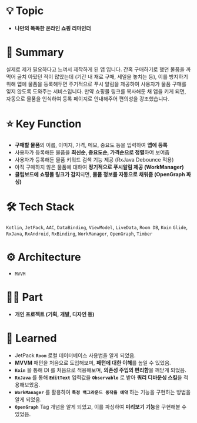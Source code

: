 # 💡 Topic

- **나만의 똑똑한 온라인 쇼핑 리마인더**

# 📝 Summary

실제로 제가 필요하다고 느껴서 제작하게 된 앱 입니다. 간혹 구매하기로 했던 물품을 까먹어 골치 아팠던 적이 많았는데 (기간 내 재료 구매, 세일을 놓치는 등), 이를 방지하기 위해 앱에 물품을 등록해두면 주기적으로 푸시 알림을 제공하여 사용자가 물품 구매를 잊지 않도록 도와주는 서비스입니다. 만약 쇼핑몰 링크를 복사해둔 채 앱을 키게 되면, 자동으로 물품을 인식하여 등록 페이지로 안내해주어 편의성을 강조했습니다.

# ⭐️ Key Function

- **구매할 물품**의 이름, 이미지, 가격, 메모, 중요도 등을 입력하여 **앱에 등록**
- 사용자가 등록해둔 물품을 **최신순, 중요도순, 가격순으로 정렬**하여 보여줌
- 사용자가 등록해둔 물품 키워드 검색 기능 제공 (RxJava Debounce 적용)
- 아직 구매하지 않은 물품에 대하여 **정기적으로 푸시알림 제공 (WorkManager)**
- **클립보드에 쇼핑몰 링크가 감지**되면, **물품 정보를 자동으로 채워줌 (OpenGraph 파싱)**

# 🛠 Tech Stack

`Kotlin`, `JetPack`, `AAC`, `DataBinding`, `ViewModel`, `LiveData`, `Room DB`, `Koin`
`Glide`, `RxJava`, `RxAndroid`, `RxBinding`, `WorkManager`, `OpenGraph`, `Timber`

# ⚙️ Architecture

- `MVVM`

# 🤚🏻 Part

- **개인 프로젝트 (기획, 개발, 디자인 등)**

# 🤔 Learned

- JetPack **`Room`** 로컬 데이터베이스 사용법을 알게 되었음.
- **MVVM** 패턴을 처음으로 도입해보며, **패턴에 대한 이해**를 높일 수 있었음.
- **`Koin`** 을 통해 DI 를 처음으로 적용해보며, **의존성 주입의 편리함**을 깨닫게 되었음.
- **`RxJava`** 를 통해 **`EditText`** 입력값을 **`Observable`** 로 받아 **쿼리 디바운싱 스킬**을 적용해보았음.
- **`WorkManager`** 를 활용하여 **`특정 백그라운드 동작을 예약`** 하는 기능을 구현하는 방법을 알게 되었음.
- **`OpenGraph`** Tag 개념을 알게 되었고, 이를 파싱하여 **미리보기 기능**을 구현해볼 수 있었음.
